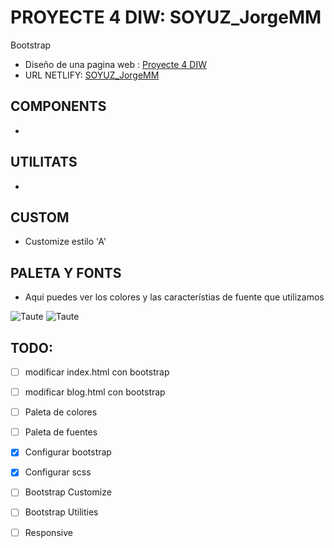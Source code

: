 # PROYECTE 4 DIW: SOYUZ_JorgeMM
Bootstrap

- Diseño de una pagina web : [Proyecte 4 DIW](https://docs.google.com/document/d/1dvwBUIHZjh4csDZ_5G5kfLcG1gyoCc2qBPv2kS-MaDk/edit)
- URL NETLIFY: [SOYUZ_JorgeMM](https://gifted-minsky-b782e7.netlify.app/)


## COMPONENTS
-

## UTILITATS
-

## CUSTOM
- Customize estilo 'A'

## PALETA Y FONTS

- Aqui puedes ver los colores y las característias de fuente que utilizamos

![Taute](https://github.com/CP0nce/TimeInn/blob/main/src/img/fonts.PNG)
![Taute](https://github.com/CP0nce/TimeInn/blob/main/src/img/paleta.PNG)

## TODO:
- [ ] modificar index.html con bootstrap
- [ ] modificar blog.html con bootstrap
- [ ] Paleta de colores
- [ ] Paleta de fuentes
- [x] Configurar bootstrap
- [x] Configurar scss
- [ ] Bootstrap Customize
- [ ] Bootstrap Utilities
- [ ] Responsive

